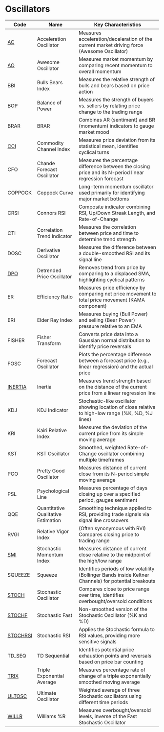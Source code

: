 # Oscillators

| Code | Name | Key Characteristics |
| ------------ | --------------------------------------- | --------------------------------------------------------------------------------------- |
| [AC](/indicators/oscillators/ac.md) | Acceleration Oscillator | Measures acceleration/deceleration of the current market driving force (Awesome Oscillator) |
| [AO](/indicators/oscillators/ao.md) | Awesome Oscillator | Measures market momentum by comparing recent momentum to overall momentum |
| BBI | Bulls Bears Index | Measures the relative strength of bulls and bears based on price action |
| [BOP](/indicators/oscillators/bop.md) | Balance of Power | Measures the strength of buyers vs. sellers by relating price change to the trading range |
| BRAR | BRAR | Combines AR (sentiment) and BR (momentum) indicators to gauge market mood |
| [CCI](/indicators/oscillators/cci.md) | Commodity Channel Index | Measures price deviation from its statistical mean, identifies cyclical turns |
| CFO | Chande Forecast Oscillator | Measures the percentage difference between the closing price and its N-period linear regression forecast |
| COPPOCK | Coppock Curve | Long-term momentum oscillator used primarily for identifying major market bottoms |
| CRSI | Connors RSI | Composite indicator combining RSI, Up/Down Streak Length, and Rate-of-Change |
| CTI | Correlation Trend Indicator | Measures the correlation between price and time to determine trend strength |
| DOSC | Derivative Oscillator | Measures the difference between a double-smoothed RSI and its signal line |
| [DPO](/indicators/oscillators/dpo.md) | Detrended Price Oscillator | Removes trend from price by comparing to a displaced SMA, highlighting cyclical patterns |
| ER | Efficiency Ratio | Measures price efficiency by comparing net price movement to total price movement (KAMA component) |
| ERI | Elder Ray Index | Measures buying (Bull Power) and selling (Bear Power) pressure relative to an EMA |
| FISHER | Fisher Transform | Converts price data into a Gaussian normal distribution to identify price reversals |
| FOSC | Forecast Oscillator | Plots the percentage difference between a forecast price (e.g., linear regression) and the actual price |
| [INERTIA](/indicators/oscillators/inertia.md) | Inertia | Measures trend strength based on the distance of the current price from a linear regression line |
| KDJ | KDJ Indicator | Stochastic-like oscillator showing location of close relative to high-low range (%K, %D, %J lines) |
| KRI | Kairi Relative Index | Measures the deviation of the current price from its simple moving average |
| KST | KST Oscillator | Smoothed, weighted Rate-of-Change oscillator combining multiple timeframes |
| PGO | Pretty Good Oscillator | Measures distance of current close from its N-period simple moving average |
| PSL | Psychological Line | Measures percentage of days closing up over a specified period, gauges sentiment |
| QQE | Quantitative Qualitative Estimation | Smoothing technique applied to RSI, providing trade signals via signal line crossovers |
| RVGI | Relative Vigor Index | (Often synonymous with RVI) Compares closing price to trading range |
| [SMI](/indicators/oscillators/smi.md) | Stochastic Momentum Index | Measures distance of current close relative to the midpoint of the high/low range |
| SQUEEZE | Squeeze | Identifies periods of low volatility (Bollinger Bands inside Keltner Channels) for potential breakouts |
| [STOCH](/indicators/oscillators/stoch.md) | Stochastic Oscillator | Compares close to price range over time, identifies overbought/oversold conditions |
| [STOCHF](/indicators/oscillators/stochf.md) | Stochastic Fast | Non-smoothed version of the Stochastic Oscillator (%K and %D) |
| [STOCHRSI](/indicators/oscillators/stochrsi.md) | Stochastic RSI | Applies the Stochastic formula to RSI values, providing more sensitive signals |
| TD_SEQ | TD Sequential | Identifies potential price exhaustion points and reversals based on price bar counting |
| [TRIX](/indicators/oscillators/trix.md) | Triple Exponential Average | Measures percentage rate of change of a triple exponentially smoothed moving average |
| [ULTOSC](/indicators/oscillators/ultosc.md) | Ultimate Oscillator | Weighted average of three Stochastic oscillators using different time periods |
| [WILLR](/indicators/oscillators/willr.md) | Williams %R | Measures overbought/oversold levels, inverse of the Fast Stochastic Oscillator |
